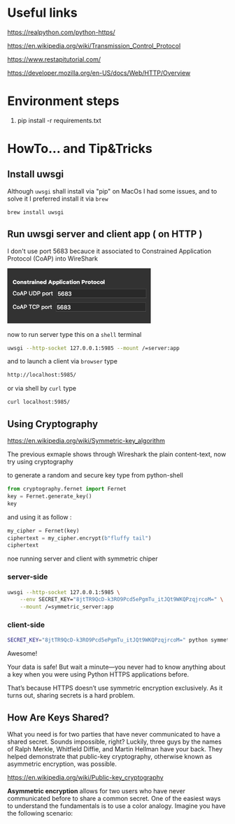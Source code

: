 


# Useful links
<!-- Following link is the mai article resource  -->
https://realpython.com/python-https/

https://en.wikipedia.org/wiki/Transmission_Control_Protocol

https://www.restapitutorial.com/

https://developer.mozilla.org/en-US/docs/Web/HTTP/Overview


# Environment steps 
1. pip install -r requirements.txt

# HowTo... and Tip&Tricks 

## Install uwsgi
Although `uwsgi` shall install via "pip" on MacOs I had some issues, and to solve it I preferred install it via `brew`

```bash
brew install uwsgi
```

## Run uwsgi server and client app ( on HTTP )

I don't use port 5683 becauce it associated to Constrained Application Protocol (CoAP) into WireShark 

![alt text](img/coAP.png)

now to run server type this on a `shell` terminal

```bash
uwsgi --http-socket 127.0.0.1:5985 --mount /=server:app
```
and to launch a client via `browser` type

```bash
http://localhost:5985/
```

or via shell by `curl` type 

```bash
curl localhost:5985/
```

## Using Cryptography
https://en.wikipedia.org/wiki/Symmetric-key_algorithm

The previous exmaple shows through  Wireshark the plain content-text, now 
try using cryptography 

to generate a random and secure key type from python-shell

```python
from cryptography.fernet import Fernet
key = Fernet.generate_key()
key
```

and using it as follow :

```python
my_cipher = Fernet(key)
ciphertext = my_cipher.encrypt(b"fluffy tail")
ciphertext
```

noe running server and client with symmetric chiper

### server-side
```bash
uwsgi --http-socket 127.0.0.1:5985 \
    --env SECRET_KEY="8jtTR9QcD-k3RO9Pcd5ePgmTu_itJQt9WKQPzqjrcoM=" \
    --mount /=symmetric_server:app
```
### client-side
```bash
SECRET_KEY="8jtTR9QcD-k3RO9Pcd5ePgmTu_itJQt9WKQPzqjrcoM=" python symmetric_client.py
```
Awesome! 

Your data is safe! But wait a minute—you never had to know anything about a key 
when you were using Python HTTPS applications before. 

That’s because HTTPS doesn’t use symmetric encryption exclusively. 
As it turns out, sharing secrets is a hard problem.

## How Are Keys Shared?

What you need is for two parties that have never communicated to have a shared secret. Sounds impossible, right? Luckily, three guys by the names of Ralph Merkle, Whitfield Diffie, and Martin Hellman have your back. They helped demonstrate that public-key cryptography, otherwise known as asymmetric encryption, was possible.

https://en.wikipedia.org/wiki/Public-key_cryptography

**Asymmetric encryption** allows for two users who have never communicated before to share a common secret. One of the easiest ways to understand the fundamentals is to use a color analogy. Imagine you have the following scenario: